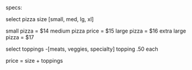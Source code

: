 specs:

select pizza size [small, med, lg, xl]

small pizza = $14
medium pizza price = $15
large pizza = $16
extra large pizza = $17

 select toppings -[meats, veggies, specialty]
 topping .50 each

 price = size + toppings
